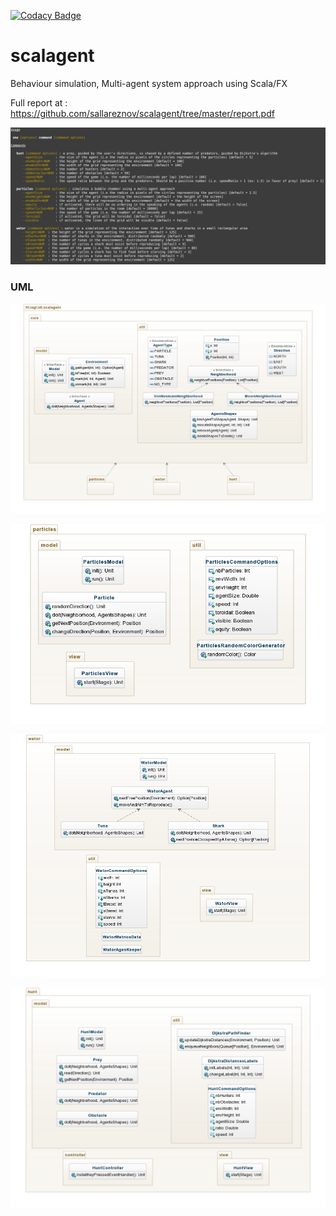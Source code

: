 [![Codacy Badge](https://api.codacy.com/project/badge/grade/a86647308b7740b1850a6cf6a3598343)](https://www.codacy.com/app/sallareznov/scalagent)

# scalagent
Behaviour simulation, Multi-agent system approach using Scala/FX

Full report at : https://github.com/sallareznov/scalagent/tree/master/report.pdf

![usage](images/usage.png)

### UML

![overview](images/overview.png)

![particles-diagram](images/particles_diagram.png)

![wator-diagram](images/wator_diagram.png)

![hunt-diagram](images/hunt_diagram.png)
